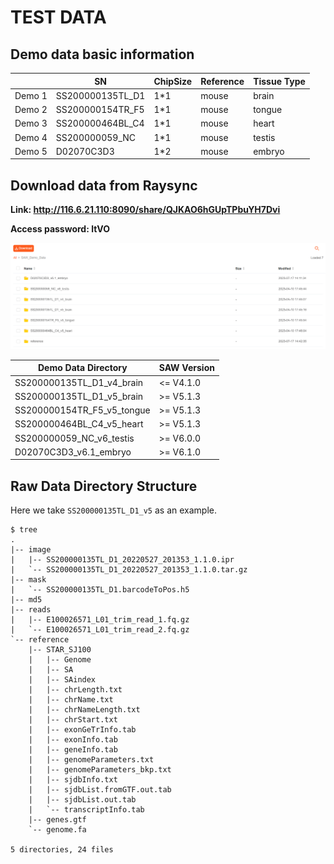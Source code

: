 # TEST DATA
##  Demo data basic information

|  | SN | ChipSize | Reference | Tissue Type |
| ----------- | ----------- | ----------- | ----------- | ----------- |
| Demo 1 | SS200000135TL_D1 | 1\*1 | mouse | brain |
| Demo 2 | SS200000154TR_F5 | 1\*1 | mouse | tongue |
| Demo 3 | SS200000464BL_C4 | 1\*1 | mouse | heart |
| Demo 4 | SS200000059_NC | 1\*1 | mouse | testis |
| Demo 5 | D02070C3D3 | 1\*2 | mouse | embryo |

##  Download data from Raysync
**Link: http://116.6.21.110:8090/share/QJKAO6hGUpTPbuYH7Dvi**

**Access password: ltVO**

![demo_data.png](demo_data.png)

| Demo Data Directory | SAW Version |
| ----------- | ----------- |
| SS200000135TL_D1_v4_brain | <= V4.1.0  |
| SS200000135TL_D1_v5_brain | \>= V5.1.3 |
| SS200000154TR_F5_v5_tongue | \>= V5.1.3 |
| SS200000464BL_C4_v5_heart | \>= V5.1.3 |
| SS200000059_NC_v6_testis | \>= V6.0.0 |
| D02070C3D3_v6.1_embryo | \>= V6.1.0 |


## Raw Data Directory Structure
Here we take `SS200000135TL_D1_v5` as an example. 
```
$ tree
.
|-- image
|   |-- SS200000135TL_D1_20220527_201353_1.1.0.ipr
|   `-- SS200000135TL_D1_20220527_201353_1.1.0.tar.gz
|-- mask
|   `-- SS200000135TL_D1.barcodeToPos.h5
|-- md5
|-- reads
|   |-- E100026571_L01_trim_read_1.fq.gz
|   `-- E100026571_L01_trim_read_2.fq.gz
`-- reference
    |-- STAR_SJ100
    |   |-- Genome
    |   |-- SA
    |   |-- SAindex
    |   |-- chrLength.txt
    |   |-- chrName.txt
    |   |-- chrNameLength.txt
    |   |-- chrStart.txt
    |   |-- exonGeTrInfo.tab
    |   |-- exonInfo.tab
    |   |-- geneInfo.tab
    |   |-- genomeParameters.txt
    |   |-- genomeParameters_bkp.txt
    |   |-- sjdbInfo.txt
    |   |-- sjdbList.fromGTF.out.tab
    |   |-- sjdbList.out.tab
    |   `-- transcriptInfo.tab
    |-- genes.gtf
    `-- genome.fa

5 directories, 24 files
```
